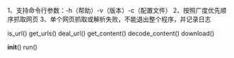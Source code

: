 
1、支持命令行参数：-h（帮助）-v（版本）-c（配置文件）
2、按照广度优先顺序抓取网页
3、单个网页抓取或解析失败，不能退出整个程序，并记录日志


[class]:url_parser
	is_url()
	get_urls()
	deal_url()
	get_content()
	decode_content()
	download()

[class]:spider_thread
	__init__()
	run()
				
